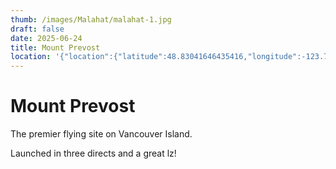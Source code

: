 ```yaml
---
thumb: /images/Malahat/malahat-1.jpg
draft: false
date: 2025-06-24
title: Mount Prevost
location: '{"location":{"latitude":48.83041646435416,"longitude":-123.76945346538412,"elevation":716.085457211098},"view":{"latitude":48.825016542273765,"longitude":-123.76755500199893,"height":1283.2833954891516,"heading":346.3426501306282,"pitch":-42.74955517580397,"roll":359.99980756153764}}'
---
```

# Mount Prevost

The premier flying site on Vancouver Island.

Launched in three directs and a great lz!